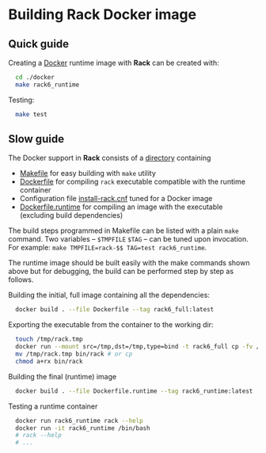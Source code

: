 
Building Rack Docker image
==========================

Quick guide
-----------

Creating a [Docker](https://docs.docker.com) runtime image with **Rack** can be created with:

```bash
  cd ./docker
  make rack6_runtime
```

Testing:

```bash
  make test
```


Slow guide
----------

The Docker support in **Rack** consists of a [directory](./) containing 

- [Makefile](./Makefile) for easy building with ``make`` utility
- [Dockerfile](./Dockerfile) for compiling ``rack`` executable compatible with the runtime container
- Configuration file [install-rack.cnf](install-rack.cnf) tuned for a Docker image
- [Dockerfile.runtime](./Dockerfile.runtime) for compiling an image with the executable (excluding build dependencies)

The build steps programmed in Makefile can be listed with a plain ``make`` command. Two variables –
``$TMPFILE`` ``$TAG`` – can be tuned upon invocation. For example: ``make TMPFILE=rack-$$ TAG=test rack6_runtime``.

The runtime image should be built easily with the make commands shown above but for debugging,
the build can be performed step by step as follows.

Building the initial, full image containing all the dependencies:
```bash
  docker build . --file Dockerfile --tag rack6_full:latest
```

Exporting the executable from the container to the working dir:
```bash
  touch /tmp/rack.tmp
  docker run --mount src=/tmp,dst=/tmp,type=bind -t rack6_full cp -fv /rack/rack/Release/rack /tmp/rack.tmp
  mv /tmp/rack.tmp bin/rack # or cp
  chmod a+rx bin/rack
```

Building the final (runtime) image
```bash
  docker build . --file Dockerfile.runtime --tag rack6_runtime:latest
```

Testing a runtime container
```bash
  docker run rack6_runtime rack --help
  docker run -it rack6_runtime /bin/bash
  # rack --help
  # ...
```